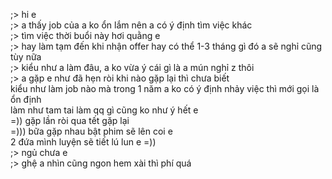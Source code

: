 ;> hi e<br>
;> a thấy job của a ko ổn lắm nên a có ý định tìm việc khác<br>
;> tìm việc thời buổi này hơi quằng e<br>
;> hay làm tạm đến khi nhận offer hay có thể 1-3 tháng gì đó a sẽ nghỉ cũng tùy nữa<br>
;> kiểu như a làm đâu, a ko vừa ý cái gì là a mún nghỉ z thôi<br>
;> a gặp e như đã hẹn ròi khi nào gặp lại thì chưa biết<br>
kiểu như làm job nào mà trong 1 năm a ko có ý định nhảy việc thì mới gọi là ổn định<br>
làm như tam tai làm qq gì cũng ko như ý hết e<br>
=)) gặp lần ròi qua tết gặp lại<br>
=))) bữa gặp nhau bật phim sẽ lên coi e<br>
2 đứa mình luyện sẽ tiết lú lun e =))<br>
;> ngủ chưa e<br>
;> ghệ a nhìn cũng ngon hem xài thì phí quá
